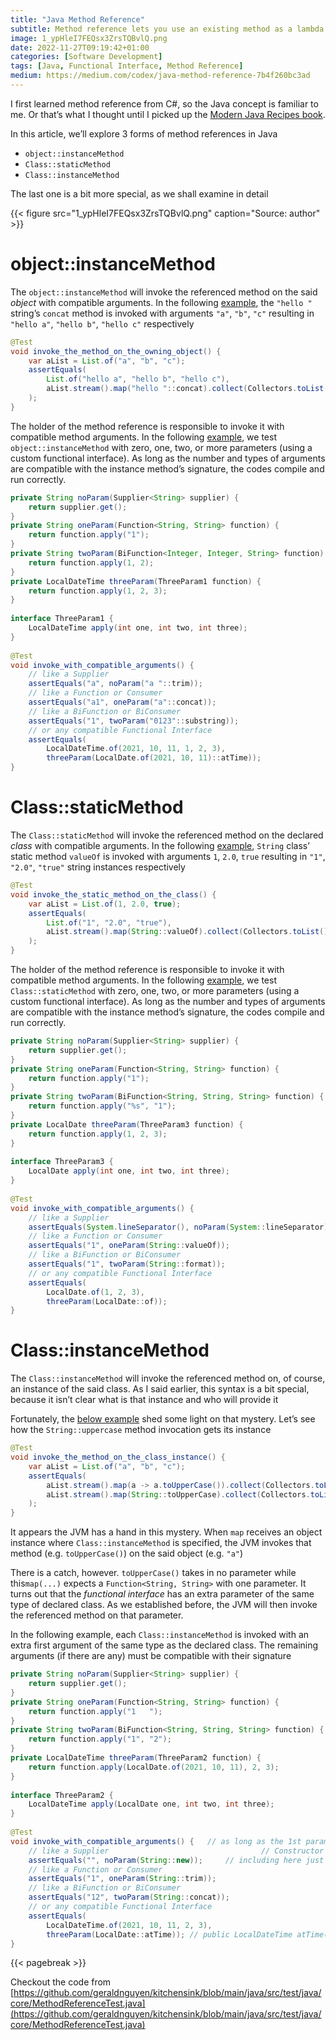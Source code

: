 ```yaml
---
title: "Java Method Reference"
subtitle: Method reference lets you use an existing method as a lambda as long as their signature (input & output) are compatible.
image: 1_ypHleI7FEQsx3ZrsTQBvlQ.png
date: 2022-11-27T09:19:42+01:00
categories: [Software Development]
tags: [Java, Functional Interface, Method Reference]
medium: https://medium.com/codex/java-method-reference-7b4f260bc3ad
---
```


I first learned method reference from C#, so the Java concept is familiar to me. Or that’s what I thought until I picked up the [Modern Java Recipes book](https://www.oreilly.com/library/view/modern-java-recipes/9781491973165/).

In this article, we’ll explore 3 forms of method references in Java

*   `object::instanceMethod`
*   `Class::staticMethod`
*   `Class::instanceMethod`

The last one is a bit more special, as we shall examine in detail

{{< figure src="1_ypHleI7FEQsx3ZrsTQBvlQ.png" caption="Source: author" >}}


# object::instanceMethod

The `object::instanceMethod` will invoke the referenced method on the said _object_ with compatible arguments. In the following [example](https://github.com/geraldnguyen/kitchensink/blob/main/java/src/test/java/core/MethodReferenceTest.java#L49), the `"hello "` string’s `concat` method is invoked with arguments `"a"`, `"b"`, `"c"` resulting in `"hello a"`, `"hello b"`, `"hello c"` respectively

```java
@Test  
void invoke_the_method_on_the_owning_object() {  
    var aList = List.of("a", "b", "c");  
    assertEquals(  
        List.of("hello a", "hello b", "hello c"),  
        aList.stream().map("hello "::concat).collect(Collectors.toList())  
    );  
}
```

The holder of the method reference is responsible to invoke it with compatible method arguments. In the following [example](https://github.com/geraldnguyen/kitchensink/blob/main/java/src/test/java/core/MethodReferenceTest.java#L58), we test `object::instanceMethod` with zero, one, two, or more parameters (using a custom functional interface). As long as the number and types of arguments are compatible with the instance method’s signature, the codes compile and run correctly.

```java
private String noParam(Supplier<String> supplier) {  
    return supplier.get();  
}  
private String oneParam(Function<String, String> function) {  
    return function.apply("1");  
}  
private String twoParam(BiFunction<Integer, Integer, String> function) {  
    return function.apply(1, 2);  
}  
private LocalDateTime threeParam(ThreeParam1 function) {  
    return function.apply(1, 2, 3);  
}  
  
interface ThreeParam1 {  
    LocalDateTime apply(int one, int two, int three);  
}  
  
@Test  
void invoke_with_compatible_arguments() {  
    // like a Supplier  
    assertEquals("a", noParam("a "::trim));  
    // like a Function or Consumer  
    assertEquals("a1", oneParam("a"::concat));  
    // like a BiFunction or BiConsumer  
    assertEquals("1", twoParam("0123"::substring));  
    // or any compatible Functional Interface  
    assertEquals(  
        LocalDateTime.of(2021, 10, 11, 1, 2, 3),  
        threeParam(LocalDate.of(2021, 10, 11)::atTime));  
}
```

# Class::staticMethod

The `Class::staticMethod` will invoke the referenced method on the declared _class_ with compatible arguments. In the following [example](https://github.com/geraldnguyen/kitchensink/blob/main/java/src/test/java/core/MethodReferenceTest.java#L135), `String` class’ static method `valueOf` is invoked with arguments `1`, `2.0`, `true` resulting in `"1"`, `"2.0"`, `"true"` string instances respectively

```java
@Test  
void invoke_the_static_method_on_the_class() {  
    var aList = List.of(1, 2.0, true);  
    assertEquals(  
        List.of("1", "2.0", "true"),  
        aList.stream().map(String::valueOf).collect(Collectors.toList())  
    );  
}
```

The holder of the method reference is responsible to invoke it with compatible method arguments. In the following [example](https://github.com/geraldnguyen/kitchensink/blob/main/java/src/test/java/core/MethodReferenceTest.java#L144), we test `Class::staticMethod` with zero, one, two, or more parameters (using a custom functional interface). As long as the number and types of arguments are compatible with the instance method’s signature, the codes compile and run correctly.


```java
private String noParam(Supplier<String> supplier) {  
    return supplier.get();  
}  
private String oneParam(Function<String, String> function) {  
    return function.apply("1");  
}  
private String twoParam(BiFunction<String, String, String> function) {  
    return function.apply("%s", "1");  
}  
private LocalDate threeParam(ThreeParam3 function) {  
    return function.apply(1, 2, 3);  
}  
  
interface ThreeParam3 {  
    LocalDate apply(int one, int two, int three);  
}  
  
@Test  
void invoke_with_compatible_arguments() {  
    // like a Supplier  
    assertEquals(System.lineSeparator(), noParam(System::lineSeparator));  
    // like a Function or Consumer  
    assertEquals("1", oneParam(String::valueOf));  
    // like a BiFunction or BiConsumer  
    assertEquals("1", twoParam(String::format));  
    // or any compatible Functional Interface  
    assertEquals(  
        LocalDate.of(1, 2, 3),  
        threeParam(LocalDate::of));  
}
```

# Class::instanceMethod

The `Class::instanceMethod` will invoke the referenced method on, of course, an instance of the said class. As I said earlier, this syntax is a bit special, because it isn’t clear what is that instance and who will provide it

Fortunately, the [below example](https://github.com/geraldnguyen/kitchensink/blob/main/java/src/test/java/core/MethodReferenceTest.java#L92) shed some light on that mystery. Let’s see how the `String::uppercase` method invocation gets its instance

```java
@Test  
void invoke_the_method_on_the_class_instance() {  
    var aList = List.of("a", "b", "c");  
    assertEquals(  
        aList.stream().map(a -> a.toUpperCase()).collect(Collectors.toList()),  
        aList.stream().map(String::toUpperCase).collect(Collectors.toList())  
    );  
}
```

It appears the JVM has a hand in this mystery. When `map` receives an object instance where `Class::instanceMethod` is specified, the JVM invokes that method (e.g. `toUpperCase()`) on the said object (e.g. `"a"`)

There is a catch, however. `toUpperCase()` takes in no parameter while this`map(...)` expects a `Function<String, String>` with one parameter. It turns out that the _functional interface_ has an extra parameter of the same type of declared class. As we established before, the JVM will then invoke the referenced method on that parameter.

In the following example, each `Class::instanceMethod` is invoked with an extra first argument of the same type as the declared class. The remaining arguments (if there are any) must be compatible with their signature

```java
private String noParam(Supplier<String> supplier) {  
    return supplier.get();  
}  
private String oneParam(Function<String, String> function) {  
    return function.apply("1   ");  
}  
private String twoParam(BiFunction<String, String, String> function) {  
    return function.apply("1", "2");  
}  
private LocalDateTime threeParam(ThreeParam2 function) {  
    return function.apply(LocalDate.of(2021, 10, 11), 2, 3);  
}  
  
interface ThreeParam2 {  
    LocalDateTime apply(LocalDate one, int two, int three);  
}  
  
@Test  
void invoke_with_compatible_arguments() {   // as long as the 1st param is a class's instance  
    // like a Supplier                                  // Constructor is neither static nor instance  
    assertEquals("", noParam(String::new));     // including here just to complete 0, 1, 2, 3 params  
    // like a Function or Consumer  
    assertEquals("1", oneParam(String::trim));  
    // like a BiFunction or BiConsumer  
    assertEquals("12", twoParam(String::concat));  
    // or any compatible Functional Interface  
    assertEquals(  
        LocalDateTime.of(2021, 10, 11, 2, 3),  
        threeParam(LocalDate::atTime)); // public LocalDateTime atTime(int hour, int minute)  
}
```

{{< pagebreak >}}

Checkout the code from [https://github.com/geraldnguyen/kitchensink/blob/main/java/src/test/java/core/MethodReferenceTest.java](https://github.com/geraldnguyen/kitchensink/blob/main/java/src/test/java/core/MethodReferenceTest.java)